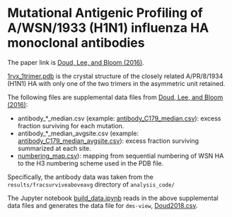 # Mutational Antigenic Profiling of A/WSN/1933 (H1N1) influenza HA monoclonal antibodies

The paper link is [Doud, Lee, and Bloom (2016)](https://research.fhcrc.org/content/dam/stripe/bloom/labfiles/publications/Doud2018.pdf).

[1rvx_1trimer.pdb](1rvx_1trimer.pdb) is the crystal structure of the closely related A/PR/8/1934 (H1N1) HA with only one of the two trimers in the asymmetric unit retained.

The following files are supplemental data files from [Doud, Lee, and Bloom (2016)](https://www.nature.com/articles/s41467-018-03665-3#Sec20):

  - antibody_*_median.csv (example: [antibody_C179_median.csv](Supplemental_File_2_HApreferences.txt)): excess fraction surviving for each mutation.
  - antibody_*_median_avgsite.csv (example: [antibody_C179_median_avgsite.csv](antibody_C179_median_avgsite.csv)): excess fraction surviving summarized at each site.
  - [numbering_map.csv](numbering_map.csv)): mapping from sequential numbering of WSN HA to the H3 numbering scheme used in the PDB file.

Specifically, the antibody data was taken from the `results/fracsurviveaboveavg` directory of `analysis_code/` 

The Jupyter notebook [build_data.ipynb](build_data.ipynb) reads in the above supplemental data files and generates the data file for `dms-view`, [Doud2018.csv](Doud2018.csv).
